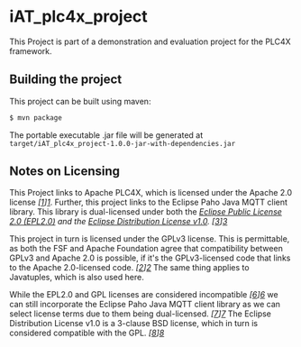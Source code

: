 # iAT_plc4x_project

This Project is part of a demonstration and evaluation project for the PLC4X framework.

## Building the project

This project can be built using maven:

```bash
$ mvn package
```

The portable executable .jar file will be generated at `target/iAT_plc4x_project-1.0.0-jar-with-dependencies.jar`

## Notes on Licensing
This Project links to Apache PLC4X, which is licensed under the Apache 2.0 license <cite>[[1]][1]</cite>.
Further, this project links to the Eclipse Paho Java MQTT client library. This library is dual-licensed under both the <cite>[Eclipse Public License 2.0 (EPL2.0)][5] and the <cite>[Eclipse Distribution License v1.0][4]</cite>. <cite>[[3]][3]</cite>

This project in turn is licensed under the GPLv3 license. This is permittable, as both the FSF and Apache Foundation agree that compatibility between GPLv3 and Apache 2.0 is possible, if it's the GPLv3-licensed code that links to the Apache 2.0-licensed code. <cite>[[2]][2]</cite> The same thing applies to Javatuples, which is also used here.<br />

While the EPL2.0 and GPL licenses are considered incompatible <cite>[[6]][6]</cite> we can still incorporate the Eclipse Paho Java MQTT client library as we can select license terms due to them being dual-licensed. <cite>[[7]][7]</cite> The Eclipse Distribution License v1.0 is a 3-clause BSD license, which in turn is considered compatible with the GPL. <cite>[[8]][8]</cite>

[1]: https://github.com/apache/plc4x/blob/develop/LICENSE
[2]: https://www.apache.org/licenses/GPL-compatibility.html

[3]: https://github.com/eclipse/paho.mqtt.java/blob/master/LICENSE
[4]: https://www.eclipse.org/org/documents/edl-v10.php
[5]: https://www.eclipse.org/legal/epl-2.0/
[6]: https://www.eclipse.org/legal/eplfaq.php#GPLCOMPATIBLE
[7]: https://www.eclipse.org/legal/eplfaq.php#DUALLIC
[8]: https://www.gnu.org/licenses/license-list.en.html#ModifiedBSD